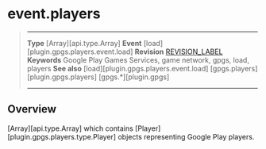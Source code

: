 # event.players

> --------------------- ------------------------------------------------------------------------------------------
> __Type__				[Array][api.type.Array]
> __Event__             [load][plugin.gpgs.players.event.load]
> __Revision__          [REVISION_LABEL](REVISION_URL)
> __Keywords__          Google Play Games Services, game network, gpgs, load, players
> __See also__          [load][plugin.gpgs.players.event.load]
>						[gpgs.players][plugin.gpgs.players]
>                       [gpgs.*][plugin.gpgs]
> --------------------- ------------------------------------------------------------------------------------------

## Overview

[Array][api.type.Array] which contains [Player][plugin.gpgs.players.type.Player] objects representing Google&nbsp;Play players.